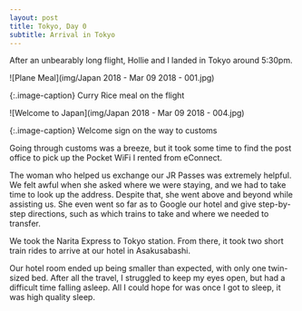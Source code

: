 ```yaml
---
layout: post
title: Tokyo, Day 0
subtitle: Arrival in Tokyo
---
```


After an unbearably long flight, Hollie and I landed in Tokyo around 5:30pm.

![Plane Meal](img/Japan 2018 - Mar 09 2018 - 001.jpg)

{:.image-caption}
Curry Rice meal on the flight

![Welcome to Japan](img/Japan 2018 - Mar 09 2018 - 004.jpg)

{:.image-caption}
Welcome sign on the way to customs

Going through customs was a breeze, but it took some time to find the post office to pick up the Pocket WiFi I rented from eConnect.

The woman who helped us exchange our JR Passes was extremely helpful. We felt awful when she asked where we were staying, and we had to take time to look up the address. Despite that, she went above and beyond while assisting us. She even went so far as to Google our hotel and give step-by-step directions, such as which trains to take and where we needed to transfer.

We took the Narita Express to Tokyo station. From there, it took two short train rides to arrive at our hotel in Asakusabashi. 

Our hotel room ended up being smaller than expected, with only one twin-sized bed. After all the travel, I struggled to keep my eyes open, but had a difficult time falling asleep. All I could hope for was once I got to sleep, it was high quality sleep.